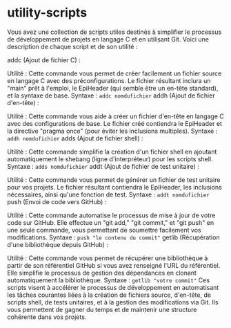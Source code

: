 # utility-scripts
Vous avez une collection de scripts utiles destinés à simplifier le processus de développement de projets en langage C et en utilisant Git. Voici une description de chaque script et de son utilité :

addc (Ajout de fichier C) :

Utilité : Cette commande vous permet de créer facilement un fichier source en langage C avec des préconfigurations. Le fichier résultant inclura un "main" prêt à l'emploi, le EpiHeader (qui semble être un en-tête standard), et la syntaxe de base.
Syntaxe : ```addc nomdufichier```
addh (Ajout de fichier d'en-tête) :

Utilité : Cette commande vous aide à créer un fichier d'en-tête en langage C avec des configurations de base. Le fichier créé contiendra le EpiHeader et la directive "pragma once" (pour éviter les inclusions multiples).
Syntaxe : ```addh nomdufichier```
adds (Ajout de fichier shell) :

Utilité : Cette commande simplifie la création d'un fichier shell en ajoutant automatiquement le shebang (ligne d'interpréteur) pour les scripts shell.
Syntaxe : ```adds nomdufichier```
addt (Ajout de fichier de test unitaire) :

Utilité : Cette commande vous permet de générer un fichier de test unitaire pour vos projets. Le fichier résultant contiendra le EpiHeader, les inclusions nécessaires, ainsi qu'une fonction de test.
Syntaxe : ```addt nomdufichier```
push (Envoi de code vers GitHub) :

Utilité : Cette commande automatise le processus de mise à jour de votre code sur GitHub. Elle effectue un "git add," "git commit," et "git push" en une seule commande, vous permettant de soumettre facilement vos modifications.
Syntaxe : ```push "le contenu du commit"```
getlib (Récupération d'une bibliothèque depuis GitHub) :

Utilité : Cette commande vous permet de récupérer une bibliothèque à partir de son référentiel GitHub si vous avez renseigné l'URL du référentiel. Elle simplifie le processus de gestion des dépendances en clonant automatiquement la bibliothèque.
Syntaxe : ```getlib "votre commit"```
Ces scripts visent à accélérer le processus de développement en automatisant les tâches courantes liées à la création de fichiers source, d'en-tête, de scripts shell, de tests unitaires, et à la gestion des modifications via Git. Ils vous permettent de gagner du temps et de maintenir une structure cohérente dans vos projets.
